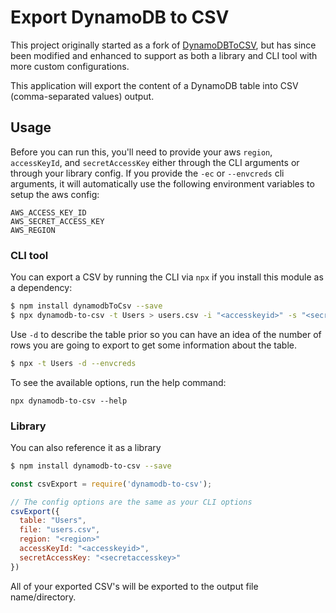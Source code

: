 # Export DynamoDB to CSV
This project originally started as a fork of [DynamoDBToCSV](https://github.com/edasque/DynamoDBtoCSV), but has since been modified and enhanced to support as both a library and CLI tool with more custom configurations.

This application will export the content of a DynamoDB table into CSV (comma-separated values) output.

## Usage
Before you can run this, you'll need to provide your aws `region`, `accessKeyId`, and `secretAccessKey` either through the CLI arguments or through your library config. If you provide the `-ec` or `--envcreds` cli arguments, it will automatically use the following environment variables to setup the aws config:

```
AWS_ACCESS_KEY_ID
AWS_SECRET_ACCESS_KEY
AWS_REGION
```

### CLI tool
You can export a CSV by running the CLI via `npx` if you install this module as a dependency:

```bash
$ npm install dynamodbToCsv --save
$ npx dynamodb-to-csv -t Users > users.csv -i "<accesskeyid>" -s "<secretaccesskey>" -r "<region>"
```

Use `-d` to describe the table prior so you can have an idea of the number of rows you are going to export to get some information about the table.

```bash
$ npx -t Users -d --envcreds
```

To see the available options, run the help command:

```
npx dynamodb-to-csv --help
```

### Library
You can also reference it as a library

```bash
$ npm install dynamodb-to-csv --save
```

```javascript
const csvExport = require('dynamodb-to-csv');

// The config options are the same as your CLI options
csvExport({
  table: "Users",
  file: "users.csv",
  region: "<region>"
  accessKeyId: "<accesskeyid>",
  secretAccessKey: "<secretaccesskey>"
})
```

All of your exported CSV's will be exported to the output file name/directory.
